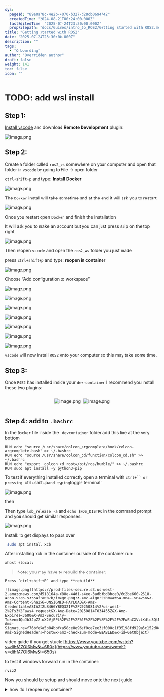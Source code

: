```yaml
---
sys:
  pageId: "89e0a78c-4e2b-4070-b327-d28cb0694742"
  createdTime: "2024-08-21T00:24:00.000Z"
  lastEditedTime: "2025-07-24T23:30:00.000Z"
  propFilepath: "docs/Guides/intro_to_ROS2/Getting started with ROS2.md"
title: "Getting started with ROS2"
date: "2025-07-24T23:30:00.000Z"
description: ""
tags:
  - "Onboarding"
author: "Overridden author"
draft: false
weight: 141
toc: false
icon: ""
---
```


# TODO: add wsl install

## Step 1:

[Install vscode](https://code.visualstudio.com/download) and download **Remote Development** plugin:

![image.png](https://prod-files-secure.s3.us-west-2.amazonaws.com/d518164a-d88e-44d1-a4ee-3adb3bd8bce0/efb52993-1881-4a40-b95e-6f020334f022/image.png?X-Amz-Algorithm=AWS4-HMAC-SHA256&X-Amz-Content-Sha256=UNSIGNED-PAYLOAD&X-Amz-Credential=ASIAZI2LB466363W7LYX%2F20250814%2Fus-west-2%2Fs3%2Faws4_request&X-Amz-Date=20250814T034452Z&X-Amz-Expires=3600&X-Amz-Security-Token=IQoJb3JpZ2luX2VjEPL%2F%2F%2F%2F%2F%2F%2F%2F%2F%2FwEaCXVzLXdlc3QtMiJHMEUCIDgbyGz%2F%2B5XWKH26VshDGAWnbXzS%2BOMpVmbAbLTgGCUWAiEAj4wdaCD8%2F%2Fiyi%2Fp3pHFGQm7w6ZLt8lHM7gBNvRt5UX4q%2FwMIOxAAGgw2Mzc0MjMxODM4MDUiDNwm0lbXBocOovuR9yrcA57Di5p56BJrU5I15rlp2FPy%2BW8BA7Vrwwh0XAzBY33KE3IbvEGqbeOulgkRoiXNLzqZ%2FP0l5gQKbbKCn5eqXcdgCrnhvKFR5%2BWFyvXSr8fLAHPDwbZChEuVVJ6Ci8PhkmeHndyy9Gc7wz%2F2xu091Rez2vtzJ1KBruTHhRxDF15tGwjaNw%2B0pVtLAkPq71i1rrBN6NlKt51M42hjiEGzcvdZANZnVJbMYpQa6XAqGlPHYMqUagxyV50odnJX2ZWLd8ayVKdjH31ZFDsv%2BmsOMOXrQlk0KW1LhETW6GzYTpg5uoTPYK%2FOs5KLrQfa0KIg%2F6wLxqREYcaxdjJiaPK%2FNb44baNdduDM8eMDQDT4sMw078zU4vl2VWf3W7nMIZcQuD2KATsODQ7h7F8U9ShHqYisgfiV7WjOrJhcBsJGw6N73Fz1mbCwOzsfrW1zueuzGG4jQTCoScfp8F4UaeRMIu4O2kbM%2BWc6JsKYQjTZzxEzN8gohncf7N8QCxsO1tz7rk9S2kZUnJY5My90ppHxjbBonAUO3EqHJqHgA0R7ZbBn4O5wuJk%2FqrXSJLxXHf377%2Fpsj3O6FWGgqUE%2Fex%2Bw2N2oEsX3Tm1o6Fk2g4akMps08uKyCyqwIU27PcfoMPqL9cQGOqUBmH0sPwektqBgHPwnpTR76gbgMPbMT7PwG%2B%2FjOZZS9nc1qhWpGNGw%2BE5EPobp%2FgVjI2ByqxWfn37%2B2dVCGLqZXnPULyzYhnxjMrcbbKudnxDZzPP%2BEkoDdGTVacJdIt15xOTqRC%2FQ4bqErZ7U1F2RrOdCQwVoCkAr4wOJNPR1DWtDXlKUpOUOut92NoTHGkSKcsqrP8uhnyTxuQXC%2BKdEhR1OrR65&X-Amz-Signature=3313c29c4323179470374b97683065e7119d26a6219e11c5288e743f2482751b&X-Amz-SignedHeaders=host&x-amz-checksum-mode=ENABLED&x-id=GetObject)

## Step 2:

Create a folder called `ros2_ws` somewhere on your computer and open that folder in `vscode` by going to File → open folder 

`ctrl+shift+p` and type: **Install Docker**

![image.png](https://prod-files-secure.s3.us-west-2.amazonaws.com/d518164a-d88e-44d1-a4ee-3adb3bd8bce0/2269dc0e-1cd5-47ff-bceb-c04ad9b2eab0/image.png?X-Amz-Algorithm=AWS4-HMAC-SHA256&X-Amz-Content-Sha256=UNSIGNED-PAYLOAD&X-Amz-Credential=ASIAZI2LB466363W7LYX%2F20250814%2Fus-west-2%2Fs3%2Faws4_request&X-Amz-Date=20250814T034452Z&X-Amz-Expires=3600&X-Amz-Security-Token=IQoJb3JpZ2luX2VjEPL%2F%2F%2F%2F%2F%2F%2F%2F%2F%2FwEaCXVzLXdlc3QtMiJHMEUCIDgbyGz%2F%2B5XWKH26VshDGAWnbXzS%2BOMpVmbAbLTgGCUWAiEAj4wdaCD8%2F%2Fiyi%2Fp3pHFGQm7w6ZLt8lHM7gBNvRt5UX4q%2FwMIOxAAGgw2Mzc0MjMxODM4MDUiDNwm0lbXBocOovuR9yrcA57Di5p56BJrU5I15rlp2FPy%2BW8BA7Vrwwh0XAzBY33KE3IbvEGqbeOulgkRoiXNLzqZ%2FP0l5gQKbbKCn5eqXcdgCrnhvKFR5%2BWFyvXSr8fLAHPDwbZChEuVVJ6Ci8PhkmeHndyy9Gc7wz%2F2xu091Rez2vtzJ1KBruTHhRxDF15tGwjaNw%2B0pVtLAkPq71i1rrBN6NlKt51M42hjiEGzcvdZANZnVJbMYpQa6XAqGlPHYMqUagxyV50odnJX2ZWLd8ayVKdjH31ZFDsv%2BmsOMOXrQlk0KW1LhETW6GzYTpg5uoTPYK%2FOs5KLrQfa0KIg%2F6wLxqREYcaxdjJiaPK%2FNb44baNdduDM8eMDQDT4sMw078zU4vl2VWf3W7nMIZcQuD2KATsODQ7h7F8U9ShHqYisgfiV7WjOrJhcBsJGw6N73Fz1mbCwOzsfrW1zueuzGG4jQTCoScfp8F4UaeRMIu4O2kbM%2BWc6JsKYQjTZzxEzN8gohncf7N8QCxsO1tz7rk9S2kZUnJY5My90ppHxjbBonAUO3EqHJqHgA0R7ZbBn4O5wuJk%2FqrXSJLxXHf377%2Fpsj3O6FWGgqUE%2Fex%2Bw2N2oEsX3Tm1o6Fk2g4akMps08uKyCyqwIU27PcfoMPqL9cQGOqUBmH0sPwektqBgHPwnpTR76gbgMPbMT7PwG%2B%2FjOZZS9nc1qhWpGNGw%2BE5EPobp%2FgVjI2ByqxWfn37%2B2dVCGLqZXnPULyzYhnxjMrcbbKudnxDZzPP%2BEkoDdGTVacJdIt15xOTqRC%2FQ4bqErZ7U1F2RrOdCQwVoCkAr4wOJNPR1DWtDXlKUpOUOut92NoTHGkSKcsqrP8uhnyTxuQXC%2BKdEhR1OrR65&X-Amz-Signature=6382bcad5c2e89e4447212f72b4be3955df8d8c42a17f711df0af162c986a14b&X-Amz-SignedHeaders=host&x-amz-checksum-mode=ENABLED&x-id=GetObject)

The `Docker` install will take sometime and at the end it will ask you to restart

![image.png](https://prod-files-secure.s3.us-west-2.amazonaws.com/d518164a-d88e-44d1-a4ee-3adb3bd8bce0/ed233f78-be33-4b1f-b89c-9c346c0e961e/image.png?X-Amz-Algorithm=AWS4-HMAC-SHA256&X-Amz-Content-Sha256=UNSIGNED-PAYLOAD&X-Amz-Credential=ASIAZI2LB466363W7LYX%2F20250814%2Fus-west-2%2Fs3%2Faws4_request&X-Amz-Date=20250814T034452Z&X-Amz-Expires=3600&X-Amz-Security-Token=IQoJb3JpZ2luX2VjEPL%2F%2F%2F%2F%2F%2F%2F%2F%2F%2FwEaCXVzLXdlc3QtMiJHMEUCIDgbyGz%2F%2B5XWKH26VshDGAWnbXzS%2BOMpVmbAbLTgGCUWAiEAj4wdaCD8%2F%2Fiyi%2Fp3pHFGQm7w6ZLt8lHM7gBNvRt5UX4q%2FwMIOxAAGgw2Mzc0MjMxODM4MDUiDNwm0lbXBocOovuR9yrcA57Di5p56BJrU5I15rlp2FPy%2BW8BA7Vrwwh0XAzBY33KE3IbvEGqbeOulgkRoiXNLzqZ%2FP0l5gQKbbKCn5eqXcdgCrnhvKFR5%2BWFyvXSr8fLAHPDwbZChEuVVJ6Ci8PhkmeHndyy9Gc7wz%2F2xu091Rez2vtzJ1KBruTHhRxDF15tGwjaNw%2B0pVtLAkPq71i1rrBN6NlKt51M42hjiEGzcvdZANZnVJbMYpQa6XAqGlPHYMqUagxyV50odnJX2ZWLd8ayVKdjH31ZFDsv%2BmsOMOXrQlk0KW1LhETW6GzYTpg5uoTPYK%2FOs5KLrQfa0KIg%2F6wLxqREYcaxdjJiaPK%2FNb44baNdduDM8eMDQDT4sMw078zU4vl2VWf3W7nMIZcQuD2KATsODQ7h7F8U9ShHqYisgfiV7WjOrJhcBsJGw6N73Fz1mbCwOzsfrW1zueuzGG4jQTCoScfp8F4UaeRMIu4O2kbM%2BWc6JsKYQjTZzxEzN8gohncf7N8QCxsO1tz7rk9S2kZUnJY5My90ppHxjbBonAUO3EqHJqHgA0R7ZbBn4O5wuJk%2FqrXSJLxXHf377%2Fpsj3O6FWGgqUE%2Fex%2Bw2N2oEsX3Tm1o6Fk2g4akMps08uKyCyqwIU27PcfoMPqL9cQGOqUBmH0sPwektqBgHPwnpTR76gbgMPbMT7PwG%2B%2FjOZZS9nc1qhWpGNGw%2BE5EPobp%2FgVjI2ByqxWfn37%2B2dVCGLqZXnPULyzYhnxjMrcbbKudnxDZzPP%2BEkoDdGTVacJdIt15xOTqRC%2FQ4bqErZ7U1F2RrOdCQwVoCkAr4wOJNPR1DWtDXlKUpOUOut92NoTHGkSKcsqrP8uhnyTxuQXC%2BKdEhR1OrR65&X-Amz-Signature=05c35bd1900252235b9c331fb1c716671b8c486ab6b6a6caf53990c0d91f514d&X-Amz-SignedHeaders=host&x-amz-checksum-mode=ENABLED&x-id=GetObject)

Once you restart open `Docker` and finish the installation

It will ask you to make an account but you can just press skip on the top right

![image.png](https://prod-files-secure.s3.us-west-2.amazonaws.com/d518164a-d88e-44d1-a4ee-3adb3bd8bce0/21010ad9-1659-4fd9-9f59-9932a09b2a3d/image.png?X-Amz-Algorithm=AWS4-HMAC-SHA256&X-Amz-Content-Sha256=UNSIGNED-PAYLOAD&X-Amz-Credential=ASIAZI2LB466363W7LYX%2F20250814%2Fus-west-2%2Fs3%2Faws4_request&X-Amz-Date=20250814T034452Z&X-Amz-Expires=3600&X-Amz-Security-Token=IQoJb3JpZ2luX2VjEPL%2F%2F%2F%2F%2F%2F%2F%2F%2F%2FwEaCXVzLXdlc3QtMiJHMEUCIDgbyGz%2F%2B5XWKH26VshDGAWnbXzS%2BOMpVmbAbLTgGCUWAiEAj4wdaCD8%2F%2Fiyi%2Fp3pHFGQm7w6ZLt8lHM7gBNvRt5UX4q%2FwMIOxAAGgw2Mzc0MjMxODM4MDUiDNwm0lbXBocOovuR9yrcA57Di5p56BJrU5I15rlp2FPy%2BW8BA7Vrwwh0XAzBY33KE3IbvEGqbeOulgkRoiXNLzqZ%2FP0l5gQKbbKCn5eqXcdgCrnhvKFR5%2BWFyvXSr8fLAHPDwbZChEuVVJ6Ci8PhkmeHndyy9Gc7wz%2F2xu091Rez2vtzJ1KBruTHhRxDF15tGwjaNw%2B0pVtLAkPq71i1rrBN6NlKt51M42hjiEGzcvdZANZnVJbMYpQa6XAqGlPHYMqUagxyV50odnJX2ZWLd8ayVKdjH31ZFDsv%2BmsOMOXrQlk0KW1LhETW6GzYTpg5uoTPYK%2FOs5KLrQfa0KIg%2F6wLxqREYcaxdjJiaPK%2FNb44baNdduDM8eMDQDT4sMw078zU4vl2VWf3W7nMIZcQuD2KATsODQ7h7F8U9ShHqYisgfiV7WjOrJhcBsJGw6N73Fz1mbCwOzsfrW1zueuzGG4jQTCoScfp8F4UaeRMIu4O2kbM%2BWc6JsKYQjTZzxEzN8gohncf7N8QCxsO1tz7rk9S2kZUnJY5My90ppHxjbBonAUO3EqHJqHgA0R7ZbBn4O5wuJk%2FqrXSJLxXHf377%2Fpsj3O6FWGgqUE%2Fex%2Bw2N2oEsX3Tm1o6Fk2g4akMps08uKyCyqwIU27PcfoMPqL9cQGOqUBmH0sPwektqBgHPwnpTR76gbgMPbMT7PwG%2B%2FjOZZS9nc1qhWpGNGw%2BE5EPobp%2FgVjI2ByqxWfn37%2B2dVCGLqZXnPULyzYhnxjMrcbbKudnxDZzPP%2BEkoDdGTVacJdIt15xOTqRC%2FQ4bqErZ7U1F2RrOdCQwVoCkAr4wOJNPR1DWtDXlKUpOUOut92NoTHGkSKcsqrP8uhnyTxuQXC%2BKdEhR1OrR65&X-Amz-Signature=6f7bc7b49127440d7bf076bc947f60dbe00d8c01353e21928d39eb55a9167639&X-Amz-SignedHeaders=host&x-amz-checksum-mode=ENABLED&x-id=GetObject)

Then reopen `vscode` and open the `ros2_ws` folder you just made

press `ctrl+shift+p` and type: **reopen in container**

![image.png](https://prod-files-secure.s3.us-west-2.amazonaws.com/d518164a-d88e-44d1-a4ee-3adb3bd8bce0/4e93b8c2-41ad-488c-8095-c74205196118/image.png?X-Amz-Algorithm=AWS4-HMAC-SHA256&X-Amz-Content-Sha256=UNSIGNED-PAYLOAD&X-Amz-Credential=ASIAZI2LB466363W7LYX%2F20250814%2Fus-west-2%2Fs3%2Faws4_request&X-Amz-Date=20250814T034452Z&X-Amz-Expires=3600&X-Amz-Security-Token=IQoJb3JpZ2luX2VjEPL%2F%2F%2F%2F%2F%2F%2F%2F%2F%2FwEaCXVzLXdlc3QtMiJHMEUCIDgbyGz%2F%2B5XWKH26VshDGAWnbXzS%2BOMpVmbAbLTgGCUWAiEAj4wdaCD8%2F%2Fiyi%2Fp3pHFGQm7w6ZLt8lHM7gBNvRt5UX4q%2FwMIOxAAGgw2Mzc0MjMxODM4MDUiDNwm0lbXBocOovuR9yrcA57Di5p56BJrU5I15rlp2FPy%2BW8BA7Vrwwh0XAzBY33KE3IbvEGqbeOulgkRoiXNLzqZ%2FP0l5gQKbbKCn5eqXcdgCrnhvKFR5%2BWFyvXSr8fLAHPDwbZChEuVVJ6Ci8PhkmeHndyy9Gc7wz%2F2xu091Rez2vtzJ1KBruTHhRxDF15tGwjaNw%2B0pVtLAkPq71i1rrBN6NlKt51M42hjiEGzcvdZANZnVJbMYpQa6XAqGlPHYMqUagxyV50odnJX2ZWLd8ayVKdjH31ZFDsv%2BmsOMOXrQlk0KW1LhETW6GzYTpg5uoTPYK%2FOs5KLrQfa0KIg%2F6wLxqREYcaxdjJiaPK%2FNb44baNdduDM8eMDQDT4sMw078zU4vl2VWf3W7nMIZcQuD2KATsODQ7h7F8U9ShHqYisgfiV7WjOrJhcBsJGw6N73Fz1mbCwOzsfrW1zueuzGG4jQTCoScfp8F4UaeRMIu4O2kbM%2BWc6JsKYQjTZzxEzN8gohncf7N8QCxsO1tz7rk9S2kZUnJY5My90ppHxjbBonAUO3EqHJqHgA0R7ZbBn4O5wuJk%2FqrXSJLxXHf377%2Fpsj3O6FWGgqUE%2Fex%2Bw2N2oEsX3Tm1o6Fk2g4akMps08uKyCyqwIU27PcfoMPqL9cQGOqUBmH0sPwektqBgHPwnpTR76gbgMPbMT7PwG%2B%2FjOZZS9nc1qhWpGNGw%2BE5EPobp%2FgVjI2ByqxWfn37%2B2dVCGLqZXnPULyzYhnxjMrcbbKudnxDZzPP%2BEkoDdGTVacJdIt15xOTqRC%2FQ4bqErZ7U1F2RrOdCQwVoCkAr4wOJNPR1DWtDXlKUpOUOut92NoTHGkSKcsqrP8uhnyTxuQXC%2BKdEhR1OrR65&X-Amz-Signature=8670606e748ab6bca7f5e0fdd54a9c2c564c1268ea789e366b58e70577efaa1c&X-Amz-SignedHeaders=host&x-amz-checksum-mode=ENABLED&x-id=GetObject)

Choose “Add configuration to workspace”

![image.png](https://prod-files-secure.s3.us-west-2.amazonaws.com/d518164a-d88e-44d1-a4ee-3adb3bd8bce0/9560b282-5060-4989-ba37-97e7b2c22476/image.png?X-Amz-Algorithm=AWS4-HMAC-SHA256&X-Amz-Content-Sha256=UNSIGNED-PAYLOAD&X-Amz-Credential=ASIAZI2LB466363W7LYX%2F20250814%2Fus-west-2%2Fs3%2Faws4_request&X-Amz-Date=20250814T034452Z&X-Amz-Expires=3600&X-Amz-Security-Token=IQoJb3JpZ2luX2VjEPL%2F%2F%2F%2F%2F%2F%2F%2F%2F%2FwEaCXVzLXdlc3QtMiJHMEUCIDgbyGz%2F%2B5XWKH26VshDGAWnbXzS%2BOMpVmbAbLTgGCUWAiEAj4wdaCD8%2F%2Fiyi%2Fp3pHFGQm7w6ZLt8lHM7gBNvRt5UX4q%2FwMIOxAAGgw2Mzc0MjMxODM4MDUiDNwm0lbXBocOovuR9yrcA57Di5p56BJrU5I15rlp2FPy%2BW8BA7Vrwwh0XAzBY33KE3IbvEGqbeOulgkRoiXNLzqZ%2FP0l5gQKbbKCn5eqXcdgCrnhvKFR5%2BWFyvXSr8fLAHPDwbZChEuVVJ6Ci8PhkmeHndyy9Gc7wz%2F2xu091Rez2vtzJ1KBruTHhRxDF15tGwjaNw%2B0pVtLAkPq71i1rrBN6NlKt51M42hjiEGzcvdZANZnVJbMYpQa6XAqGlPHYMqUagxyV50odnJX2ZWLd8ayVKdjH31ZFDsv%2BmsOMOXrQlk0KW1LhETW6GzYTpg5uoTPYK%2FOs5KLrQfa0KIg%2F6wLxqREYcaxdjJiaPK%2FNb44baNdduDM8eMDQDT4sMw078zU4vl2VWf3W7nMIZcQuD2KATsODQ7h7F8U9ShHqYisgfiV7WjOrJhcBsJGw6N73Fz1mbCwOzsfrW1zueuzGG4jQTCoScfp8F4UaeRMIu4O2kbM%2BWc6JsKYQjTZzxEzN8gohncf7N8QCxsO1tz7rk9S2kZUnJY5My90ppHxjbBonAUO3EqHJqHgA0R7ZbBn4O5wuJk%2FqrXSJLxXHf377%2Fpsj3O6FWGgqUE%2Fex%2Bw2N2oEsX3Tm1o6Fk2g4akMps08uKyCyqwIU27PcfoMPqL9cQGOqUBmH0sPwektqBgHPwnpTR76gbgMPbMT7PwG%2B%2FjOZZS9nc1qhWpGNGw%2BE5EPobp%2FgVjI2ByqxWfn37%2B2dVCGLqZXnPULyzYhnxjMrcbbKudnxDZzPP%2BEkoDdGTVacJdIt15xOTqRC%2FQ4bqErZ7U1F2RrOdCQwVoCkAr4wOJNPR1DWtDXlKUpOUOut92NoTHGkSKcsqrP8uhnyTxuQXC%2BKdEhR1OrR65&X-Amz-Signature=0009678e4e680960831fab9f04abac3c91f9464f83a6cb38a7765ab84b1a0f0f&X-Amz-SignedHeaders=host&x-amz-checksum-mode=ENABLED&x-id=GetObject)

![image.png](https://prod-files-secure.s3.us-west-2.amazonaws.com/d518164a-d88e-44d1-a4ee-3adb3bd8bce0/2ee63f81-886b-48e8-a553-dc6e5eac99e4/image.png?X-Amz-Algorithm=AWS4-HMAC-SHA256&X-Amz-Content-Sha256=UNSIGNED-PAYLOAD&X-Amz-Credential=ASIAZI2LB466363W7LYX%2F20250814%2Fus-west-2%2Fs3%2Faws4_request&X-Amz-Date=20250814T034452Z&X-Amz-Expires=3600&X-Amz-Security-Token=IQoJb3JpZ2luX2VjEPL%2F%2F%2F%2F%2F%2F%2F%2F%2F%2FwEaCXVzLXdlc3QtMiJHMEUCIDgbyGz%2F%2B5XWKH26VshDGAWnbXzS%2BOMpVmbAbLTgGCUWAiEAj4wdaCD8%2F%2Fiyi%2Fp3pHFGQm7w6ZLt8lHM7gBNvRt5UX4q%2FwMIOxAAGgw2Mzc0MjMxODM4MDUiDNwm0lbXBocOovuR9yrcA57Di5p56BJrU5I15rlp2FPy%2BW8BA7Vrwwh0XAzBY33KE3IbvEGqbeOulgkRoiXNLzqZ%2FP0l5gQKbbKCn5eqXcdgCrnhvKFR5%2BWFyvXSr8fLAHPDwbZChEuVVJ6Ci8PhkmeHndyy9Gc7wz%2F2xu091Rez2vtzJ1KBruTHhRxDF15tGwjaNw%2B0pVtLAkPq71i1rrBN6NlKt51M42hjiEGzcvdZANZnVJbMYpQa6XAqGlPHYMqUagxyV50odnJX2ZWLd8ayVKdjH31ZFDsv%2BmsOMOXrQlk0KW1LhETW6GzYTpg5uoTPYK%2FOs5KLrQfa0KIg%2F6wLxqREYcaxdjJiaPK%2FNb44baNdduDM8eMDQDT4sMw078zU4vl2VWf3W7nMIZcQuD2KATsODQ7h7F8U9ShHqYisgfiV7WjOrJhcBsJGw6N73Fz1mbCwOzsfrW1zueuzGG4jQTCoScfp8F4UaeRMIu4O2kbM%2BWc6JsKYQjTZzxEzN8gohncf7N8QCxsO1tz7rk9S2kZUnJY5My90ppHxjbBonAUO3EqHJqHgA0R7ZbBn4O5wuJk%2FqrXSJLxXHf377%2Fpsj3O6FWGgqUE%2Fex%2Bw2N2oEsX3Tm1o6Fk2g4akMps08uKyCyqwIU27PcfoMPqL9cQGOqUBmH0sPwektqBgHPwnpTR76gbgMPbMT7PwG%2B%2FjOZZS9nc1qhWpGNGw%2BE5EPobp%2FgVjI2ByqxWfn37%2B2dVCGLqZXnPULyzYhnxjMrcbbKudnxDZzPP%2BEkoDdGTVacJdIt15xOTqRC%2FQ4bqErZ7U1F2RrOdCQwVoCkAr4wOJNPR1DWtDXlKUpOUOut92NoTHGkSKcsqrP8uhnyTxuQXC%2BKdEhR1OrR65&X-Amz-Signature=b2fde310f83b62ae2cd8859967dfaca57621332c28586e19178c00f9f6bf5c60&X-Amz-SignedHeaders=host&x-amz-checksum-mode=ENABLED&x-id=GetObject)

![image.png](https://prod-files-secure.s3.us-west-2.amazonaws.com/d518164a-d88e-44d1-a4ee-3adb3bd8bce0/e0fd626c-c8b6-4b2c-95d1-fa4c26514504/image.png?X-Amz-Algorithm=AWS4-HMAC-SHA256&X-Amz-Content-Sha256=UNSIGNED-PAYLOAD&X-Amz-Credential=ASIAZI2LB466363W7LYX%2F20250814%2Fus-west-2%2Fs3%2Faws4_request&X-Amz-Date=20250814T034452Z&X-Amz-Expires=3600&X-Amz-Security-Token=IQoJb3JpZ2luX2VjEPL%2F%2F%2F%2F%2F%2F%2F%2F%2F%2FwEaCXVzLXdlc3QtMiJHMEUCIDgbyGz%2F%2B5XWKH26VshDGAWnbXzS%2BOMpVmbAbLTgGCUWAiEAj4wdaCD8%2F%2Fiyi%2Fp3pHFGQm7w6ZLt8lHM7gBNvRt5UX4q%2FwMIOxAAGgw2Mzc0MjMxODM4MDUiDNwm0lbXBocOovuR9yrcA57Di5p56BJrU5I15rlp2FPy%2BW8BA7Vrwwh0XAzBY33KE3IbvEGqbeOulgkRoiXNLzqZ%2FP0l5gQKbbKCn5eqXcdgCrnhvKFR5%2BWFyvXSr8fLAHPDwbZChEuVVJ6Ci8PhkmeHndyy9Gc7wz%2F2xu091Rez2vtzJ1KBruTHhRxDF15tGwjaNw%2B0pVtLAkPq71i1rrBN6NlKt51M42hjiEGzcvdZANZnVJbMYpQa6XAqGlPHYMqUagxyV50odnJX2ZWLd8ayVKdjH31ZFDsv%2BmsOMOXrQlk0KW1LhETW6GzYTpg5uoTPYK%2FOs5KLrQfa0KIg%2F6wLxqREYcaxdjJiaPK%2FNb44baNdduDM8eMDQDT4sMw078zU4vl2VWf3W7nMIZcQuD2KATsODQ7h7F8U9ShHqYisgfiV7WjOrJhcBsJGw6N73Fz1mbCwOzsfrW1zueuzGG4jQTCoScfp8F4UaeRMIu4O2kbM%2BWc6JsKYQjTZzxEzN8gohncf7N8QCxsO1tz7rk9S2kZUnJY5My90ppHxjbBonAUO3EqHJqHgA0R7ZbBn4O5wuJk%2FqrXSJLxXHf377%2Fpsj3O6FWGgqUE%2Fex%2Bw2N2oEsX3Tm1o6Fk2g4akMps08uKyCyqwIU27PcfoMPqL9cQGOqUBmH0sPwektqBgHPwnpTR76gbgMPbMT7PwG%2B%2FjOZZS9nc1qhWpGNGw%2BE5EPobp%2FgVjI2ByqxWfn37%2B2dVCGLqZXnPULyzYhnxjMrcbbKudnxDZzPP%2BEkoDdGTVacJdIt15xOTqRC%2FQ4bqErZ7U1F2RrOdCQwVoCkAr4wOJNPR1DWtDXlKUpOUOut92NoTHGkSKcsqrP8uhnyTxuQXC%2BKdEhR1OrR65&X-Amz-Signature=ff9afaf66f34756df8b6bf81da250390dfa5a7e9f4c6edbc3cbc63cac8bbdf30&X-Amz-SignedHeaders=host&x-amz-checksum-mode=ENABLED&x-id=GetObject)

![image.png](https://prod-files-secure.s3.us-west-2.amazonaws.com/d518164a-d88e-44d1-a4ee-3adb3bd8bce0/a2e13f50-d2ab-4719-a4c2-7ced634bfc9d/image.png?X-Amz-Algorithm=AWS4-HMAC-SHA256&X-Amz-Content-Sha256=UNSIGNED-PAYLOAD&X-Amz-Credential=ASIAZI2LB466363W7LYX%2F20250814%2Fus-west-2%2Fs3%2Faws4_request&X-Amz-Date=20250814T034452Z&X-Amz-Expires=3600&X-Amz-Security-Token=IQoJb3JpZ2luX2VjEPL%2F%2F%2F%2F%2F%2F%2F%2F%2F%2FwEaCXVzLXdlc3QtMiJHMEUCIDgbyGz%2F%2B5XWKH26VshDGAWnbXzS%2BOMpVmbAbLTgGCUWAiEAj4wdaCD8%2F%2Fiyi%2Fp3pHFGQm7w6ZLt8lHM7gBNvRt5UX4q%2FwMIOxAAGgw2Mzc0MjMxODM4MDUiDNwm0lbXBocOovuR9yrcA57Di5p56BJrU5I15rlp2FPy%2BW8BA7Vrwwh0XAzBY33KE3IbvEGqbeOulgkRoiXNLzqZ%2FP0l5gQKbbKCn5eqXcdgCrnhvKFR5%2BWFyvXSr8fLAHPDwbZChEuVVJ6Ci8PhkmeHndyy9Gc7wz%2F2xu091Rez2vtzJ1KBruTHhRxDF15tGwjaNw%2B0pVtLAkPq71i1rrBN6NlKt51M42hjiEGzcvdZANZnVJbMYpQa6XAqGlPHYMqUagxyV50odnJX2ZWLd8ayVKdjH31ZFDsv%2BmsOMOXrQlk0KW1LhETW6GzYTpg5uoTPYK%2FOs5KLrQfa0KIg%2F6wLxqREYcaxdjJiaPK%2FNb44baNdduDM8eMDQDT4sMw078zU4vl2VWf3W7nMIZcQuD2KATsODQ7h7F8U9ShHqYisgfiV7WjOrJhcBsJGw6N73Fz1mbCwOzsfrW1zueuzGG4jQTCoScfp8F4UaeRMIu4O2kbM%2BWc6JsKYQjTZzxEzN8gohncf7N8QCxsO1tz7rk9S2kZUnJY5My90ppHxjbBonAUO3EqHJqHgA0R7ZbBn4O5wuJk%2FqrXSJLxXHf377%2Fpsj3O6FWGgqUE%2Fex%2Bw2N2oEsX3Tm1o6Fk2g4akMps08uKyCyqwIU27PcfoMPqL9cQGOqUBmH0sPwektqBgHPwnpTR76gbgMPbMT7PwG%2B%2FjOZZS9nc1qhWpGNGw%2BE5EPobp%2FgVjI2ByqxWfn37%2B2dVCGLqZXnPULyzYhnxjMrcbbKudnxDZzPP%2BEkoDdGTVacJdIt15xOTqRC%2FQ4bqErZ7U1F2RrOdCQwVoCkAr4wOJNPR1DWtDXlKUpOUOut92NoTHGkSKcsqrP8uhnyTxuQXC%2BKdEhR1OrR65&X-Amz-Signature=7752ffcec49c57ac3b7d31b1e7576c84ef28470bbf82febda4adba9f6e70c1d0&X-Amz-SignedHeaders=host&x-amz-checksum-mode=ENABLED&x-id=GetObject)

![image.png](https://prod-files-secure.s3.us-west-2.amazonaws.com/d518164a-d88e-44d1-a4ee-3adb3bd8bce0/6cc478ad-aaba-4bf7-9fcc-403277ab896c/image.png?X-Amz-Algorithm=AWS4-HMAC-SHA256&X-Amz-Content-Sha256=UNSIGNED-PAYLOAD&X-Amz-Credential=ASIAZI2LB466363W7LYX%2F20250814%2Fus-west-2%2Fs3%2Faws4_request&X-Amz-Date=20250814T034452Z&X-Amz-Expires=3600&X-Amz-Security-Token=IQoJb3JpZ2luX2VjEPL%2F%2F%2F%2F%2F%2F%2F%2F%2F%2FwEaCXVzLXdlc3QtMiJHMEUCIDgbyGz%2F%2B5XWKH26VshDGAWnbXzS%2BOMpVmbAbLTgGCUWAiEAj4wdaCD8%2F%2Fiyi%2Fp3pHFGQm7w6ZLt8lHM7gBNvRt5UX4q%2FwMIOxAAGgw2Mzc0MjMxODM4MDUiDNwm0lbXBocOovuR9yrcA57Di5p56BJrU5I15rlp2FPy%2BW8BA7Vrwwh0XAzBY33KE3IbvEGqbeOulgkRoiXNLzqZ%2FP0l5gQKbbKCn5eqXcdgCrnhvKFR5%2BWFyvXSr8fLAHPDwbZChEuVVJ6Ci8PhkmeHndyy9Gc7wz%2F2xu091Rez2vtzJ1KBruTHhRxDF15tGwjaNw%2B0pVtLAkPq71i1rrBN6NlKt51M42hjiEGzcvdZANZnVJbMYpQa6XAqGlPHYMqUagxyV50odnJX2ZWLd8ayVKdjH31ZFDsv%2BmsOMOXrQlk0KW1LhETW6GzYTpg5uoTPYK%2FOs5KLrQfa0KIg%2F6wLxqREYcaxdjJiaPK%2FNb44baNdduDM8eMDQDT4sMw078zU4vl2VWf3W7nMIZcQuD2KATsODQ7h7F8U9ShHqYisgfiV7WjOrJhcBsJGw6N73Fz1mbCwOzsfrW1zueuzGG4jQTCoScfp8F4UaeRMIu4O2kbM%2BWc6JsKYQjTZzxEzN8gohncf7N8QCxsO1tz7rk9S2kZUnJY5My90ppHxjbBonAUO3EqHJqHgA0R7ZbBn4O5wuJk%2FqrXSJLxXHf377%2Fpsj3O6FWGgqUE%2Fex%2Bw2N2oEsX3Tm1o6Fk2g4akMps08uKyCyqwIU27PcfoMPqL9cQGOqUBmH0sPwektqBgHPwnpTR76gbgMPbMT7PwG%2B%2FjOZZS9nc1qhWpGNGw%2BE5EPobp%2FgVjI2ByqxWfn37%2B2dVCGLqZXnPULyzYhnxjMrcbbKudnxDZzPP%2BEkoDdGTVacJdIt15xOTqRC%2FQ4bqErZ7U1F2RrOdCQwVoCkAr4wOJNPR1DWtDXlKUpOUOut92NoTHGkSKcsqrP8uhnyTxuQXC%2BKdEhR1OrR65&X-Amz-Signature=acdc25020c2c0245a62006608e8874ca95d53bd9bc0fcce291ea63b4edfa180b&X-Amz-SignedHeaders=host&x-amz-checksum-mode=ENABLED&x-id=GetObject)

![image.png](https://prod-files-secure.s3.us-west-2.amazonaws.com/d518164a-d88e-44d1-a4ee-3adb3bd8bce0/53255b28-f75e-430f-b9e3-c0ac8577e42b/image.png?X-Amz-Algorithm=AWS4-HMAC-SHA256&X-Amz-Content-Sha256=UNSIGNED-PAYLOAD&X-Amz-Credential=ASIAZI2LB466363W7LYX%2F20250814%2Fus-west-2%2Fs3%2Faws4_request&X-Amz-Date=20250814T034452Z&X-Amz-Expires=3600&X-Amz-Security-Token=IQoJb3JpZ2luX2VjEPL%2F%2F%2F%2F%2F%2F%2F%2F%2F%2FwEaCXVzLXdlc3QtMiJHMEUCIDgbyGz%2F%2B5XWKH26VshDGAWnbXzS%2BOMpVmbAbLTgGCUWAiEAj4wdaCD8%2F%2Fiyi%2Fp3pHFGQm7w6ZLt8lHM7gBNvRt5UX4q%2FwMIOxAAGgw2Mzc0MjMxODM4MDUiDNwm0lbXBocOovuR9yrcA57Di5p56BJrU5I15rlp2FPy%2BW8BA7Vrwwh0XAzBY33KE3IbvEGqbeOulgkRoiXNLzqZ%2FP0l5gQKbbKCn5eqXcdgCrnhvKFR5%2BWFyvXSr8fLAHPDwbZChEuVVJ6Ci8PhkmeHndyy9Gc7wz%2F2xu091Rez2vtzJ1KBruTHhRxDF15tGwjaNw%2B0pVtLAkPq71i1rrBN6NlKt51M42hjiEGzcvdZANZnVJbMYpQa6XAqGlPHYMqUagxyV50odnJX2ZWLd8ayVKdjH31ZFDsv%2BmsOMOXrQlk0KW1LhETW6GzYTpg5uoTPYK%2FOs5KLrQfa0KIg%2F6wLxqREYcaxdjJiaPK%2FNb44baNdduDM8eMDQDT4sMw078zU4vl2VWf3W7nMIZcQuD2KATsODQ7h7F8U9ShHqYisgfiV7WjOrJhcBsJGw6N73Fz1mbCwOzsfrW1zueuzGG4jQTCoScfp8F4UaeRMIu4O2kbM%2BWc6JsKYQjTZzxEzN8gohncf7N8QCxsO1tz7rk9S2kZUnJY5My90ppHxjbBonAUO3EqHJqHgA0R7ZbBn4O5wuJk%2FqrXSJLxXHf377%2Fpsj3O6FWGgqUE%2Fex%2Bw2N2oEsX3Tm1o6Fk2g4akMps08uKyCyqwIU27PcfoMPqL9cQGOqUBmH0sPwektqBgHPwnpTR76gbgMPbMT7PwG%2B%2FjOZZS9nc1qhWpGNGw%2BE5EPobp%2FgVjI2ByqxWfn37%2B2dVCGLqZXnPULyzYhnxjMrcbbKudnxDZzPP%2BEkoDdGTVacJdIt15xOTqRC%2FQ4bqErZ7U1F2RrOdCQwVoCkAr4wOJNPR1DWtDXlKUpOUOut92NoTHGkSKcsqrP8uhnyTxuQXC%2BKdEhR1OrR65&X-Amz-Signature=246766e9517059cfbe27d0fa15a1f19879db98c265912dfc26543ad1f1ae6024&X-Amz-SignedHeaders=host&x-amz-checksum-mode=ENABLED&x-id=GetObject)

![image.png](https://prod-files-secure.s3.us-west-2.amazonaws.com/d518164a-d88e-44d1-a4ee-3adb3bd8bce0/7c562767-5af9-4ffb-97d1-327bcdf4ee00/image.png?X-Amz-Algorithm=AWS4-HMAC-SHA256&X-Amz-Content-Sha256=UNSIGNED-PAYLOAD&X-Amz-Credential=ASIAZI2LB466363W7LYX%2F20250814%2Fus-west-2%2Fs3%2Faws4_request&X-Amz-Date=20250814T034452Z&X-Amz-Expires=3600&X-Amz-Security-Token=IQoJb3JpZ2luX2VjEPL%2F%2F%2F%2F%2F%2F%2F%2F%2F%2FwEaCXVzLXdlc3QtMiJHMEUCIDgbyGz%2F%2B5XWKH26VshDGAWnbXzS%2BOMpVmbAbLTgGCUWAiEAj4wdaCD8%2F%2Fiyi%2Fp3pHFGQm7w6ZLt8lHM7gBNvRt5UX4q%2FwMIOxAAGgw2Mzc0MjMxODM4MDUiDNwm0lbXBocOovuR9yrcA57Di5p56BJrU5I15rlp2FPy%2BW8BA7Vrwwh0XAzBY33KE3IbvEGqbeOulgkRoiXNLzqZ%2FP0l5gQKbbKCn5eqXcdgCrnhvKFR5%2BWFyvXSr8fLAHPDwbZChEuVVJ6Ci8PhkmeHndyy9Gc7wz%2F2xu091Rez2vtzJ1KBruTHhRxDF15tGwjaNw%2B0pVtLAkPq71i1rrBN6NlKt51M42hjiEGzcvdZANZnVJbMYpQa6XAqGlPHYMqUagxyV50odnJX2ZWLd8ayVKdjH31ZFDsv%2BmsOMOXrQlk0KW1LhETW6GzYTpg5uoTPYK%2FOs5KLrQfa0KIg%2F6wLxqREYcaxdjJiaPK%2FNb44baNdduDM8eMDQDT4sMw078zU4vl2VWf3W7nMIZcQuD2KATsODQ7h7F8U9ShHqYisgfiV7WjOrJhcBsJGw6N73Fz1mbCwOzsfrW1zueuzGG4jQTCoScfp8F4UaeRMIu4O2kbM%2BWc6JsKYQjTZzxEzN8gohncf7N8QCxsO1tz7rk9S2kZUnJY5My90ppHxjbBonAUO3EqHJqHgA0R7ZbBn4O5wuJk%2FqrXSJLxXHf377%2Fpsj3O6FWGgqUE%2Fex%2Bw2N2oEsX3Tm1o6Fk2g4akMps08uKyCyqwIU27PcfoMPqL9cQGOqUBmH0sPwektqBgHPwnpTR76gbgMPbMT7PwG%2B%2FjOZZS9nc1qhWpGNGw%2BE5EPobp%2FgVjI2ByqxWfn37%2B2dVCGLqZXnPULyzYhnxjMrcbbKudnxDZzPP%2BEkoDdGTVacJdIt15xOTqRC%2FQ4bqErZ7U1F2RrOdCQwVoCkAr4wOJNPR1DWtDXlKUpOUOut92NoTHGkSKcsqrP8uhnyTxuQXC%2BKdEhR1OrR65&X-Amz-Signature=5c8d2a30152333fd0d2934cff40ae18c4b51739be1044fb93feedf83f085760a&X-Amz-SignedHeaders=host&x-amz-checksum-mode=ENABLED&x-id=GetObject)

`vscode` will now install `ROS2` onto your computer so this may take some time.

## Step 3:

Once `ROS2` has installed inside your `dev-container` I recommend you install these two plugins:

<div style="display: flex;flex-direction: row; column-gap:10px; max-width: 630px;justify-content: center;">
<div>

![image.png](https://prod-files-secure.s3.us-west-2.amazonaws.com/d518164a-d88e-44d1-a4ee-3adb3bd8bce0/3fc3d550-5a54-4ba1-ba6b-faa01cdb7369/image.png?X-Amz-Algorithm=AWS4-HMAC-SHA256&X-Amz-Content-Sha256=UNSIGNED-PAYLOAD&X-Amz-Credential=ASIAZI2LB466RVVUCLG7%2F20250814%2Fus-west-2%2Fs3%2Faws4_request&X-Amz-Date=20250814T034455Z&X-Amz-Expires=3600&X-Amz-Security-Token=IQoJb3JpZ2luX2VjEPL%2F%2F%2F%2F%2F%2F%2F%2F%2F%2FwEaCXVzLXdlc3QtMiJIMEYCIQCEBSHIlUauHm4A5GB4KdjUnGEl1dWm5gIyLs%2FvX4lodwIhAOUzR%2FmDlxJ3KM2OBCvqbugXRVALZwgozCEPMR8%2FeFypKv8DCDsQABoMNjM3NDIzMTgzODA1Igy0e%2BUJvaVHRUmJJSsq3APCVtgHY1mjF2oZ%2FqDgzxHRduj80XCMHcdlR8FD8%2FngfzCIIjrIGxMloZytAnfiywpwpSCIv92z3TsZnjZZQixW2DpjugxjahQthEXely1h4rCNmvCl%2FwBK50G5pZo2tjpDfR8thCj1QoyTmZKFBP8O94CTtsv4VNuR25iodTdVJviVCjFIAV2qRz3s9tUJaN9ICJMIDuN78ZQ3nfOPDqjO8CWO%2B0GSeAEoQiuvA2RpOnaIWzqbB%2BiGEbrIh3tMX94Pmg6mvJDGF2SiBqKMFKi%2B012UCtPGXgFAKSLUa7BIqzlepcdcCmTFg0vdHRjWZOHxbpZHKxjOLDQ2puamUXkPgRPvjvGP%2Fff0vFr7RA%2FxMt5IVZC4qZxd9DiNSLaa5HrgY4Yvn1ezoMlk1fCKZmD9FMySOWF6cvQQ8CUSdgCc6Vz0Wl0XUNVmmvvXm8NNVb%2BlbBnSjpwTz4R2oCJ%2F8Z3Ovdqq%2F64w9Rxfy0HXaKAv%2BQOcEq83rrNcLQvIL5lL6aiYZkoo8gXuiyApabzkvacqw%2BlQgp57jojz84w7IQ5HH%2B2nO2Ur3q%2FShEb%2BiXMKSU%2FhoxfV%2B0Hrd49r4hFBr2KA2G0uY6SBO5%2BPrF9bf5DSNAXj7zf0RnR5xoOB2jCoi%2FXEBjqkAa8nlZnQMGUffpF7FzPKchlZXsXOO%2B2BnVz73RSCuMSIUUOfFGAqSWfK4zQYqK1I%2FojhlxUjqnbFFa8%2FyF%2FRrPftLDJGGZWgrVOaAApVSMVEatyhZMveSYHx%2FCwK9aUYKX6NSwfpOJ%2FmWiwk9BzrhfP3Jg9TtfJRBAbVajw6GSBLu8SPDFBkIJFxtGLi6pPbg1sJ1788C5JtqpZuHvo9tUsgEF%2Bb&X-Amz-Signature=dabed29130afc7e56a8cb0967992516e2a391b2803e1ecc65f22257acd371e73&X-Amz-SignedHeaders=host&x-amz-checksum-mode=ENABLED&x-id=GetObject)

</div>
<div>

![image.png](https://prod-files-secure.s3.us-west-2.amazonaws.com/d518164a-d88e-44d1-a4ee-3adb3bd8bce0/d994cc66-13c2-4093-a5a3-f84cf4601a82/image.png?X-Amz-Algorithm=AWS4-HMAC-SHA256&X-Amz-Content-Sha256=UNSIGNED-PAYLOAD&X-Amz-Credential=ASIAZI2LB466ZMUMZFLF%2F20250814%2Fus-west-2%2Fs3%2Faws4_request&X-Amz-Date=20250814T034455Z&X-Amz-Expires=3600&X-Amz-Security-Token=IQoJb3JpZ2luX2VjEPL%2F%2F%2F%2F%2F%2F%2F%2F%2F%2FwEaCXVzLXdlc3QtMiJHMEUCIQDMs03ODELoj6wadcbcvTqSLDqN4bEG9Dc1aqKTzLL0dQIgFsOGHX8nsfXrJ5JjJkXuCrNc6x%2BWoOj%2FjdQ1wcswmPwq%2FwMIOxAAGgw2Mzc0MjMxODM4MDUiDIAkmAtUAK0JyE4yRyrcA9haywUAsL%2Bgm2Q4GdbAKxX5Ey7pGS5eFkDYj8%2Bxm9ySjN9qHP7Ixqpq1PlYW1O0TwbDN3rMIFTilR2X46tcPTPpa6OWXbqM%2B1zuSPhmfIpUNzmixR2QDP8IfFygLe5S%2FHakE%2Bvocm2AHUVMDXdfW%2BiiC3zCaa08sLMhmzYQkIEARJa3n%2FyMctY7CBHrTHIalBWYfZVTVW6wMFO4hZHwc8kdKr4OyjTjRNoWUEySL7Mw8YzKYtm9n6xO4emsvY57ffb6X8Q25pYdd2QUMOwyJnFLrpYACuR7hCPFs8bSQc%2BlR%2Bwx4xMtUJYc3xsDpe2UQj2Q0eaIev0o%2BZYTjK3eKKBPhHbCFpoV5dCnOIulrx%2BO1hfMpu4uEkwEL3n6ybGW2Ukjhpq2BetF0978dL6cWw18Uq6%2B%2B3YZt%2BJHv0Obwkh60TjdUmca63ejmYh3P%2FBWGqlPlQ%2BgI0JFx1if7QgZrtsEXFjTnlB6TXDsMTQ7%2BehO1Ig6z%2FohZ2I4kwOmT%2FZe1NaGFJWw3lKvFJbla4fjjBpcYu8t9XQ%2BAoQcYakykz5gx0Rwm7Kh0Xm05aJKqWEwFFVroGkLDHW0%2FK8CQZebM2xyQoTJ%2F1MtgXsCQpdg%2Bc01q0PX9CRinRVMJpyvMKmM9cQGOqUBPIb9oi%2BIZl2%2FlJ4zcYzfbSjUBzxL8UuJtJl7LS1er1CMGplrxxrvXbrzbi%2BtSSb5zjaVuz8enq7nSwBLq2zvz1bwiJcy%2B210IgvBgZJn42JngXmYUUXh2sCl1vaPcj8tfG9wBHYIjS8aNOkRQ4qFW0dz6qiFdoLzoq7U7TCMMf4WIrtcW6RZL2VQrhRYMLOXU7%2FAFIB%2FB2BCeuNUaXFjnN5bg3en&X-Amz-Signature=6ead39d603eb28646c0ab4a7fb90cf8c4e1ef6a8b6d04c046830a1a47a429f81&X-Amz-SignedHeaders=host&x-amz-checksum-mode=ENABLED&x-id=GetObject)

</div>
</div>

## Step 4: add to `.bashrc`

In the `Docker` file inside the `.devcontainer` folder add this line at the very bottom: 

```docker
RUN echo "source /usr/share/colcon_argcomplete/hook/colcon-argcomplete.bash" >> ~/.bashrc
RUN echo "source /usr/share/colcon_cd/function/colcon_cd.sh" >> ~/.bashrc
RUN echo "export _colcon_cd_root=/opt/ros/humble/" >> ~/.bashrc
RUN sudo apt install -y python3-pip 
```

To test if everything installed correctly open a terminal with `ctrl+`` or pressing `ctrl+shift+p` and typing `toggle terminal`:

![image.png](https://prod-files-secure.s3.us-west-2.amazonaws.com/d518164a-d88e-44d1-a4ee-3adb3bd8bce0/6a4943d8-b04e-4c02-9a58-775f3384d1a5/image.png?X-Amz-Algorithm=AWS4-HMAC-SHA256&X-Amz-Content-Sha256=UNSIGNED-PAYLOAD&X-Amz-Credential=ASIAZI2LB466363W7LYX%2F20250814%2Fus-west-2%2Fs3%2Faws4_request&X-Amz-Date=20250814T034452Z&X-Amz-Expires=3600&X-Amz-Security-Token=IQoJb3JpZ2luX2VjEPL%2F%2F%2F%2F%2F%2F%2F%2F%2F%2FwEaCXVzLXdlc3QtMiJHMEUCIDgbyGz%2F%2B5XWKH26VshDGAWnbXzS%2BOMpVmbAbLTgGCUWAiEAj4wdaCD8%2F%2Fiyi%2Fp3pHFGQm7w6ZLt8lHM7gBNvRt5UX4q%2FwMIOxAAGgw2Mzc0MjMxODM4MDUiDNwm0lbXBocOovuR9yrcA57Di5p56BJrU5I15rlp2FPy%2BW8BA7Vrwwh0XAzBY33KE3IbvEGqbeOulgkRoiXNLzqZ%2FP0l5gQKbbKCn5eqXcdgCrnhvKFR5%2BWFyvXSr8fLAHPDwbZChEuVVJ6Ci8PhkmeHndyy9Gc7wz%2F2xu091Rez2vtzJ1KBruTHhRxDF15tGwjaNw%2B0pVtLAkPq71i1rrBN6NlKt51M42hjiEGzcvdZANZnVJbMYpQa6XAqGlPHYMqUagxyV50odnJX2ZWLd8ayVKdjH31ZFDsv%2BmsOMOXrQlk0KW1LhETW6GzYTpg5uoTPYK%2FOs5KLrQfa0KIg%2F6wLxqREYcaxdjJiaPK%2FNb44baNdduDM8eMDQDT4sMw078zU4vl2VWf3W7nMIZcQuD2KATsODQ7h7F8U9ShHqYisgfiV7WjOrJhcBsJGw6N73Fz1mbCwOzsfrW1zueuzGG4jQTCoScfp8F4UaeRMIu4O2kbM%2BWc6JsKYQjTZzxEzN8gohncf7N8QCxsO1tz7rk9S2kZUnJY5My90ppHxjbBonAUO3EqHJqHgA0R7ZbBn4O5wuJk%2FqrXSJLxXHf377%2Fpsj3O6FWGgqUE%2Fex%2Bw2N2oEsX3Tm1o6Fk2g4akMps08uKyCyqwIU27PcfoMPqL9cQGOqUBmH0sPwektqBgHPwnpTR76gbgMPbMT7PwG%2B%2FjOZZS9nc1qhWpGNGw%2BE5EPobp%2FgVjI2ByqxWfn37%2B2dVCGLqZXnPULyzYhnxjMrcbbKudnxDZzPP%2BEkoDdGTVacJdIt15xOTqRC%2FQ4bqErZ7U1F2RrOdCQwVoCkAr4wOJNPR1DWtDXlKUpOUOut92NoTHGkSKcsqrP8uhnyTxuQXC%2BKdEhR1OrR65&X-Amz-Signature=5d120f4a38d5160a20b901e384e8d7c186dc8d9b62865855aadd8f2e51ad9299&X-Amz-SignedHeaders=host&x-amz-checksum-mode=ENABLED&x-id=GetObject)

then 

Then type `lsb_release -a` and `echo $ROS_DISTRO` in the command prompt and you should get similar responses:

![image.png](https://prod-files-secure.s3.us-west-2.amazonaws.com/d518164a-d88e-44d1-a4ee-3adb3bd8bce0/3e635dec-a805-4e85-8b9e-d000e5b71a4e/image.png?X-Amz-Algorithm=AWS4-HMAC-SHA256&X-Amz-Content-Sha256=UNSIGNED-PAYLOAD&X-Amz-Credential=ASIAZI2LB466363W7LYX%2F20250814%2Fus-west-2%2Fs3%2Faws4_request&X-Amz-Date=20250814T034452Z&X-Amz-Expires=3600&X-Amz-Security-Token=IQoJb3JpZ2luX2VjEPL%2F%2F%2F%2F%2F%2F%2F%2F%2F%2FwEaCXVzLXdlc3QtMiJHMEUCIDgbyGz%2F%2B5XWKH26VshDGAWnbXzS%2BOMpVmbAbLTgGCUWAiEAj4wdaCD8%2F%2Fiyi%2Fp3pHFGQm7w6ZLt8lHM7gBNvRt5UX4q%2FwMIOxAAGgw2Mzc0MjMxODM4MDUiDNwm0lbXBocOovuR9yrcA57Di5p56BJrU5I15rlp2FPy%2BW8BA7Vrwwh0XAzBY33KE3IbvEGqbeOulgkRoiXNLzqZ%2FP0l5gQKbbKCn5eqXcdgCrnhvKFR5%2BWFyvXSr8fLAHPDwbZChEuVVJ6Ci8PhkmeHndyy9Gc7wz%2F2xu091Rez2vtzJ1KBruTHhRxDF15tGwjaNw%2B0pVtLAkPq71i1rrBN6NlKt51M42hjiEGzcvdZANZnVJbMYpQa6XAqGlPHYMqUagxyV50odnJX2ZWLd8ayVKdjH31ZFDsv%2BmsOMOXrQlk0KW1LhETW6GzYTpg5uoTPYK%2FOs5KLrQfa0KIg%2F6wLxqREYcaxdjJiaPK%2FNb44baNdduDM8eMDQDT4sMw078zU4vl2VWf3W7nMIZcQuD2KATsODQ7h7F8U9ShHqYisgfiV7WjOrJhcBsJGw6N73Fz1mbCwOzsfrW1zueuzGG4jQTCoScfp8F4UaeRMIu4O2kbM%2BWc6JsKYQjTZzxEzN8gohncf7N8QCxsO1tz7rk9S2kZUnJY5My90ppHxjbBonAUO3EqHJqHgA0R7ZbBn4O5wuJk%2FqrXSJLxXHf377%2Fpsj3O6FWGgqUE%2Fex%2Bw2N2oEsX3Tm1o6Fk2g4akMps08uKyCyqwIU27PcfoMPqL9cQGOqUBmH0sPwektqBgHPwnpTR76gbgMPbMT7PwG%2B%2FjOZZS9nc1qhWpGNGw%2BE5EPobp%2FgVjI2ByqxWfn37%2B2dVCGLqZXnPULyzYhnxjMrcbbKudnxDZzPP%2BEkoDdGTVacJdIt15xOTqRC%2FQ4bqErZ7U1F2RrOdCQwVoCkAr4wOJNPR1DWtDXlKUpOUOut92NoTHGkSKcsqrP8uhnyTxuQXC%2BKdEhR1OrR65&X-Amz-Signature=d71caf0bbf1b0964f980e4977b7bfdb330dddf482ee4c006109055658b5c5d32&X-Amz-SignedHeaders=host&x-amz-checksum-mode=ENABLED&x-id=GetObject)

Install:  to get displays to pass over

```bash
 sudo apt install xcb
```

After installing xcb in the container outside of the container run:

```python
xhost +local:
```

> Note: you may have to rebuild the container:

	Press `ctrl+shift+P` and type **rebuild**

	![image.png](https://prod-files-secure.s3.us-west-2.amazonaws.com/d518164a-d88e-44d1-a4ee-3adb3bd8bce0/6c2be660-2618-4c38-9c26-53554f7a0b7b/image.png?X-Amz-Algorithm=AWS4-HMAC-SHA256&X-Amz-Content-Sha256=UNSIGNED-PAYLOAD&X-Amz-Credential=ASIAZI2LB466YBUQ32IP%2F20250814%2Fus-west-2%2Fs3%2Faws4_request&X-Amz-Date=20250814T034455Z&X-Amz-Expires=3600&X-Amz-Security-Token=IQoJb3JpZ2luX2VjEPL%2F%2F%2F%2F%2F%2F%2F%2F%2F%2FwEaCXVzLXdlc3QtMiJHMEUCIBcFVZAvTRqQOym5tB%2F51PYJyu8RN%2Fvhee%2BDoIHGzCKkAiEAgjBf3iRG89887t8702R4QLkKUvyJqm0HZGOk1juT2T0q%2FwMIOxAAGgw2Mzc0MjMxODM4MDUiDIiLlLjngyBY3r9WxyrcAw2gRc2Y8k%2BjwrL2JRUD4BbnOo0lhXFO5ned7GaZVAcExcZTR7KzzCfjetvAGqoaYnDBQjnH%2BR%2Fh%2FHOrvhdE6DbAAogwbakIjlF%2F3HKZy517FGn6lW%2FRzezDCpd1vqPPNjMRdAbrns7lvwQMnqsN3Y3PC0EqCMxA9UBoGHE2Hf7knLmz%2BFSC%2BASC%2BszCGo1MrY80MY7luaOmLP8TiRC2cnEGbOzfTktudyRLqLuDF%2Bkgo9UQ0wRJamnjApIi9Upp8ROMQMgaVVjEP1GVwtWxyqMNU%2FFc14MzQOJpXOM7CqUYYKynlsq0Gdu7aJfE6XLwQDnyMYM%2Fx7HW2lk50ppFLdWIiQzWpXCL0hFx0kBdDaysW22NsXDo6VQ90KFTyryDGSycxy1UpayA7IzTUBGalYND8a2mxTBpXpLb9KKFsKyk50WUignsx%2BT4UO2qPNpnTsZUiw47kRf7Dbuj9suvC9ZQxDolnhn%2FIpTa3oW3ofe5YTsES0YfP%2FMBRYKXJhzz7GNtZdTHWlO%2FkTvWr5jkblfZVbXQgNxdZm9lvgyk7%2FEtDtdsh81fLS4R%2Bo0N1AkLHIzyb%2F0qkRycK7KR0nB0r5vyp5LR9E9LqBBCazMJX9KTwriBuBNWJdMzPScDMPqL9cQGOqUBj0xIEhDkRkfVB%2F9SxTLXY6zbpvLbobldhxR1Mv4s7mNBzp8j%2Fepf4iWmvwuLcu4Bqv7ykmFmcLHRTxqvH1Xuqi6F6xwTUXCxi4WJftgxE63PZgkqmPqj5XPwuZBtbiHQ8GPGRVyqOoVty9hCEjxorr3c9CE1YiRpF7VlSt%2FQwFsSO6a1CYJXM4aCOsk2qP3oZcbKU65r3XYMqgb0HFCZgnH8e6pO&X-Amz-Signature=f76bfe5a5b84bbfca58ce8e96ef0ce7ee31f000c1f35198fd929a5c152d0c76a&X-Amz-SignedHeaders=host&x-amz-checksum-mode=ENABLED&x-id=GetObject)

video guide if you get stuck: [https://www.youtube.com/watch?v=dihfA7Ol6Mw&t=650s](https://www.youtube.com/watch?v=dihfA7Ol6Mw&t=650s)

to test if windows forward run in the container:

```bash
rviz2
```

Now you should be setup and should move onto the next guide 

<details>
      <summary>how do I reopen my container?</summary>
      TODO:
  </details>
